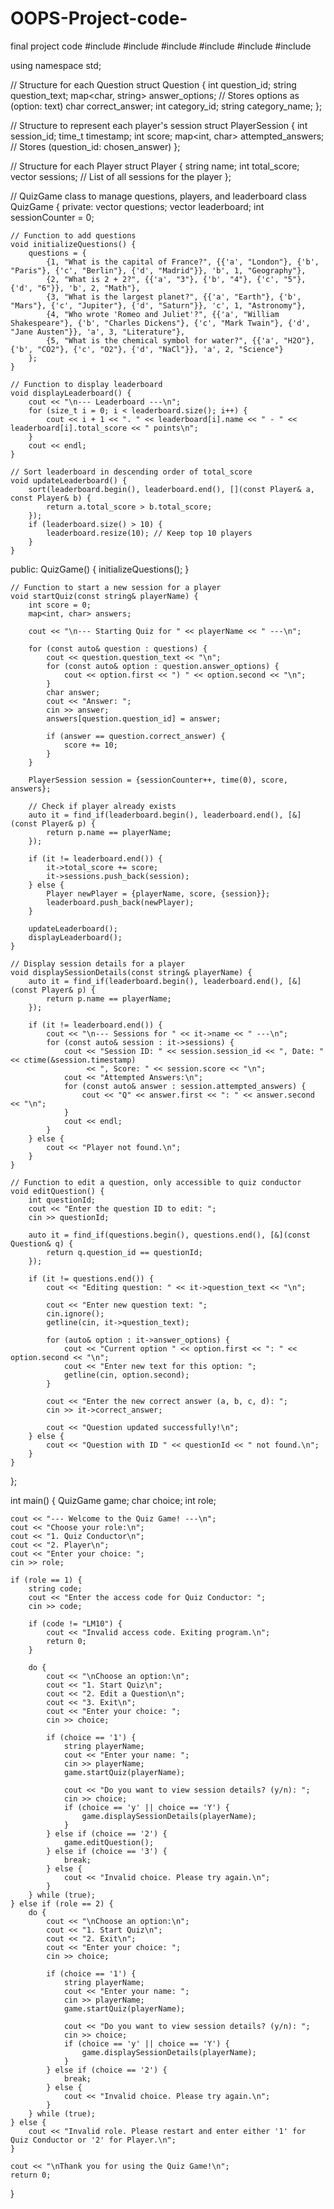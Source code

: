 # OOPS-Project-code-
final project code 
#include <iostream>
#include <string>
#include <vector>
#include <map>
#include <ctime>
#include <algorithm>

using namespace std;

// Structure for each Question
struct Question {
    int question_id;
    string question_text;
    map<char, string> answer_options; // Stores options as (option: text)
    char correct_answer;
    int category_id;
    string category_name;
};

// Structure to represent each player's session
struct PlayerSession {
    int session_id;
    time_t timestamp;
    int score;
    map<int, char> attempted_answers; // Stores (question_id: chosen_answer)
};

// Structure for each Player
struct Player {
    string name;
    int total_score;
    vector<PlayerSession> sessions; // List of all sessions for the player
};

// QuizGame class to manage questions, players, and leaderboard
class QuizGame {
private:
    vector<Question> questions;
    vector<Player> leaderboard;
    int sessionCounter = 0;

    // Function to add questions
    void initializeQuestions() {
        questions = {
            {1, "What is the capital of France?", {{'a', "London"}, {'b', "Paris"}, {'c', "Berlin"}, {'d', "Madrid"}}, 'b', 1, "Geography"},
            {2, "What is 2 + 2?", {{'a', "3"}, {'b', "4"}, {'c', "5"}, {'d', "6"}}, 'b', 2, "Math"},
            {3, "What is the largest planet?", {{'a', "Earth"}, {'b', "Mars"}, {'c', "Jupiter"}, {'d', "Saturn"}}, 'c', 1, "Astronomy"},
            {4, "Who wrote 'Romeo and Juliet'?", {{'a', "William Shakespeare"}, {'b', "Charles Dickens"}, {'c', "Mark Twain"}, {'d', "Jane Austen"}}, 'a', 3, "Literature"},
            {5, "What is the chemical symbol for water?", {{'a', "H2O"}, {'b', "CO2"}, {'c', "O2"}, {'d', "NaCl"}}, 'a', 2, "Science"}
        };
    }

    // Function to display leaderboard
    void displayLeaderboard() {
        cout << "\n--- Leaderboard ---\n";
        for (size_t i = 0; i < leaderboard.size(); i++) {
            cout << i + 1 << ". " << leaderboard[i].name << " - " << leaderboard[i].total_score << " points\n";
        }
        cout << endl;
    }

    // Sort leaderboard in descending order of total_score
    void updateLeaderboard() {
        sort(leaderboard.begin(), leaderboard.end(), [](const Player& a, const Player& b) {
            return a.total_score > b.total_score;
        });
        if (leaderboard.size() > 10) {
            leaderboard.resize(10); // Keep top 10 players
        }
    }

public:
    QuizGame() {
        initializeQuestions();
    }

    // Function to start a new session for a player
    void startQuiz(const string& playerName) {
        int score = 0;
        map<int, char> answers;

        cout << "\n--- Starting Quiz for " << playerName << " ---\n";

        for (const auto& question : questions) {
            cout << question.question_text << "\n";
            for (const auto& option : question.answer_options) {
                cout << option.first << ") " << option.second << "\n";
            }
            char answer;
            cout << "Answer: ";
            cin >> answer;
            answers[question.question_id] = answer;

            if (answer == question.correct_answer) {
                score += 10;
            }
        }

        PlayerSession session = {sessionCounter++, time(0), score, answers};

        // Check if player already exists
        auto it = find_if(leaderboard.begin(), leaderboard.end(), [&](const Player& p) {
            return p.name == playerName;
        });

        if (it != leaderboard.end()) {
            it->total_score += score;
            it->sessions.push_back(session);
        } else {
            Player newPlayer = {playerName, score, {session}};
            leaderboard.push_back(newPlayer);
        }

        updateLeaderboard();
        displayLeaderboard();
    }

    // Display session details for a player
    void displaySessionDetails(const string& playerName) {
        auto it = find_if(leaderboard.begin(), leaderboard.end(), [&](const Player& p) {
            return p.name == playerName;
        });

        if (it != leaderboard.end()) {
            cout << "\n--- Sessions for " << it->name << " ---\n";
            for (const auto& session : it->sessions) {
                cout << "Session ID: " << session.session_id << ", Date: " << ctime(&session.timestamp)
                     << ", Score: " << session.score << "\n";
                cout << "Attempted Answers:\n";
                for (const auto& answer : session.attempted_answers) {
                    cout << "Q" << answer.first << ": " << answer.second << "\n";
                }
                cout << endl;
            }
        } else {
            cout << "Player not found.\n";
        }
    }

    // Function to edit a question, only accessible to quiz conductor
    void editQuestion() {
        int questionId;
        cout << "Enter the question ID to edit: ";
        cin >> questionId;

        auto it = find_if(questions.begin(), questions.end(), [&](const Question& q) {
            return q.question_id == questionId;
        });

        if (it != questions.end()) {
            cout << "Editing question: " << it->question_text << "\n";

            cout << "Enter new question text: ";
            cin.ignore();
            getline(cin, it->question_text);

            for (auto& option : it->answer_options) {
                cout << "Current option " << option.first << ": " << option.second << "\n";
                cout << "Enter new text for this option: ";
                getline(cin, option.second);
            }

            cout << "Enter the new correct answer (a, b, c, d): ";
            cin >> it->correct_answer;

            cout << "Question updated successfully!\n";
        } else {
            cout << "Question with ID " << questionId << " not found.\n";
        }
    }
};

int main() {
    QuizGame game;
    char choice;
    int role;

    cout << "--- Welcome to the Quiz Game! ---\n";
    cout << "Choose your role:\n";
    cout << "1. Quiz Conductor\n";
    cout << "2. Player\n";
    cout << "Enter your choice: ";
    cin >> role;

    if (role == 1) {
        string code;
        cout << "Enter the access code for Quiz Conductor: ";
        cin >> code;

        if (code != "LM10") {
            cout << "Invalid access code. Exiting program.\n";
            return 0;
        }

        do {
            cout << "\nChoose an option:\n";
            cout << "1. Start Quiz\n";
            cout << "2. Edit a Question\n";
            cout << "3. Exit\n";
            cout << "Enter your choice: ";
            cin >> choice;

            if (choice == '1') {
                string playerName;
                cout << "Enter your name: ";
                cin >> playerName;
                game.startQuiz(playerName);

                cout << "Do you want to view session details? (y/n): ";
                cin >> choice;
                if (choice == 'y' || choice == 'Y') {
                    game.displaySessionDetails(playerName);
                }
            } else if (choice == '2') {
                game.editQuestion();
            } else if (choice == '3') {
                break;
            } else {
                cout << "Invalid choice. Please try again.\n";
            }
        } while (true);
    } else if (role == 2) {
        do {
            cout << "\nChoose an option:\n";
            cout << "1. Start Quiz\n";
            cout << "2. Exit\n";
            cout << "Enter your choice: ";
            cin >> choice;

            if (choice == '1') {
                string playerName;
                cout << "Enter your name: ";
                cin >> playerName;
                game.startQuiz(playerName);

                cout << "Do you want to view session details? (y/n): ";
                cin >> choice;
                if (choice == 'y' || choice == 'Y') {
                    game.displaySessionDetails(playerName);
                }
            } else if (choice == '2') {
                break;
            } else {
                cout << "Invalid choice. Please try again.\n";
            }
        } while (true);
    } else {
        cout << "Invalid role. Please restart and enter either '1' for Quiz Conductor or '2' for Player.\n";
    }

    cout << "\nThank you for using the Quiz Game!\n";
    return 0;
}
